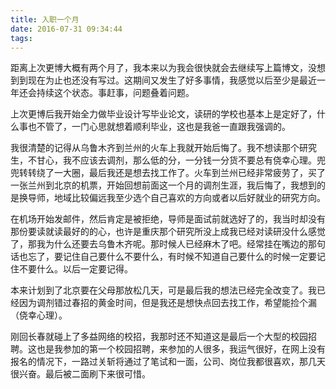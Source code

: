 ```yaml
---
title: 入职一个月
date: 2016-07-31 09:34:44
tags:
---
```


距离上次更博大概有两个月了，我本来以为我会很快就会去继续写上篇博文，没想到到现在为止也还没有写过。这期间又发生了好多事情，我感觉以后至少是最近一年还会持续这个状态。事赶事，问题叠着问题。

上次更博后我开始全力做毕业设计写毕业论文，读研的学校也基本上是定好了，什么事也不管了，一门心思就想着顺利毕业，这也是我爸一直跟我强调的。


我很清楚的记得从乌鲁木齐到兰州的火车上我就开始后悔了。我不想读那个研究生，不甘心，我不应该去调剂，那么低的分，一分钱一分货不要总有侥幸心理。兜兜转转绕了一大圈，最后我还是想去找工作了。火车到兰州已经非常疲劳了，买了一张兰州到北京的机票，开始回想前面这一个月的调剂生涯，我后悔了，我想到的是换导师，地域比较偏远我至少选个自己喜欢的方向或者以后好就业的研究方向。


在机场开始发邮件，然后肯定是被拒绝，导师是面试前就选好了的，我当时却没有那份要读就读最好的的心，也许是重庆那个研究所没上成我已经对读研没什么感觉了，那我为什么还要去乌鲁木齐呢。那时候人已经麻木了吧。经常挂在嘴边的那句话也忘了，要记住自己要什么不要什么，有时候不知道自己要什么的时候一定要记住不要什么。以后一定要记得。

本来计划到了北京要在父母那放松几天，可是最后我的想法已经完全改变了。我已经因为调剂错过春招的黄金时间，但是我还是想快点回去找工作，希望能捡个漏（侥幸心理）。


刚回长春就碰上了多益网络的校招，我那时还不知道这是最后一个大型的校园招聘。这也是我参加的第一个校园招聘，来参加的人很多，我运气很好，在网上没有报名的情况下，一路过关斩将通过了笔试和一面，公司、岗位我都很喜欢，那几天很兴奋。最后被二面刷下来很可惜。
